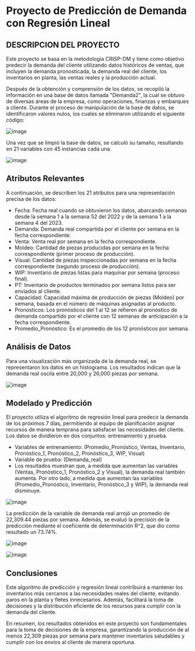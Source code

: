 # Proyecto de Predicción de Demanda con Regresión Lineal

## DESCRIPCION DEL PROYECTO
Este proyecto se basa en la metodología CRISP-DM y tiene como objetivo predecir la demanda del cliente utilizando datos históricos de ventas, que incluyen la demanda pronosticada, la demanda real del cliente, los inventarios en planta, las ventas reales y la producción actual.

Después de la obtención y comprensión de los datos, se recopiló la información en una base de datos llamada "Demanda2", la cual se obtuvo de diversas áreas de la empresa, como operaciones, finanzas y embarques a cliente. Durante el proceso de manipulación de la base de datos, se identificaron valores nulos, los cuales se eliminaron utilizando el siguiente código:

![image](https://github.com/jolosjoel/Maching-learning-Linear-Regresion/assets/45809759/2d34b378-4c58-48df-933f-015695891179)

Una vez que se limpió la base de datos, se calculó su tamaño, resultando en 21 variables con 45 instancias cada una.

![image](https://github.com/jolosjoel/Maching-learning-Linear-Regresion/assets/45809759/6ca26f9e-5fd5-488f-a72a-e136b73aebc7)

## Atributos Relevantes
A continuación, se describen los 21 atributos para una representación precisa de los datos:

- Fecha: Fecha real cuando se obtuvieron los datos, abarcando semanas desde la semana 1 a la semana 52 del 2022 y de la semana 1 a la semana 4 del 2023.
- Demanda: Demanda real compartida por el cliente por semana en la fecha correspondiente.
- Venta: Venta real por semana en la fecha correspondiente.
- Moldeo: Cantidad de piezas producidas por semana en la fecha correspondiente (primer proceso de producción).
- Visual: Cantidad de piezas inspeccionadas por semana en la fecha correspondiente (segundo proceso de producción).
- WIP: Inventario de piezas listas para maquinar por semana (proceso final).
- PT: Inventario de productos terminados por semana listos para ser enviados al cliente.
- Capacidad: Capacidad máxima de producción de piezas (Moldeo) por semana, basada en el número de máquinas asignadas al producto.
- Pronósticos: Los pronósticos del 1 al 12 se refieren al pronóstico de demanda compartido por el cliente con 12 semanas de anticipación a la fecha correspondiente.
- Promedio_Pronóstico: Es el promedio de los 12 pronósticos por semana.

## Análisis de Datos
Para una visualización más organizada de la demanda real, se representaron los datos en un histograma. Los resultados indican que la demanda real oscila entre 20,000 y 26,000 piezas por semana.

![image](https://github.com/jolosjoel/Maching-learning-Linear-Regresion/assets/45809759/203ad592-169f-4322-8d19-7ff751883d37)

## Modelado y Predicción
El proyecto utiliza el algoritmo de regresión lineal para predecir la demanda de los próximos 7 días, permitiendo al equipo de planificación asignar recursos de manera temprana para satisfacer las necesidades del cliente. Los datos se dividieron en dos conjuntos: entrenamiento y prueba.

- Variables de entrenamiento: (Promedio_Pronóstico, Ventas, Inventario, Pronóstico_1, Pronóstico_2, Pronóstico_3, WIP, Visual)
- Variable de prueba: (Demanda_real)
- Los resultados muestran que, a medida que aumentan las variables (Ventas, Pronóstico_1, Pronóstico_2 y Visual), la demanda real también aumenta. Por otro lado, a medida que aumentan las variables (Promedio_Pronóstico, Inventario, Pronóstico_3 y WIP), la demanda real disminuye.

![image](https://github.com/jolosjoel/Maching-learning-Linear-Regresion/assets/45809759/97e74aa8-7aff-4019-9f1a-0e52616a9f8e)

La predicción de la variable de demanda real arrojó un promedio de 22,309.44 piezas por semana. Además, se evaluó la precisión de la predicción mediante el coeficiente de determinación R^2, que dio como resultado un 73.74%.

![image](https://github.com/jolosjoel/Maching-learning-Linear-Regresion/assets/45809759/563fab67-dd77-448b-9edc-fe041565fb50)

![image](https://github.com/jolosjoel/Maching-learning-Linear-Regresion/assets/45809759/bfc57d13-ee82-41e0-ad87-3137b9a5096e)

## Conclusiones
Este algoritmo de predicción y regresión lineal contribuirá a mantener los inventarios más cercanos a las necesidades reales del cliente, evitando paros en la planta y fletes innecesarios. Además, facilitará la toma de decisiones y la distribución eficiente de los recursos para cumplir con la demanda del cliente.

En resumen, los resultados obtenidos en este proyecto son fundamentales para la toma de decisiones de la empresa, garantizando la producción de al menos 22,309 piezas por semana para mantener inventarios saludables y cumplir con los envíos al cliente de manera oportuna.

